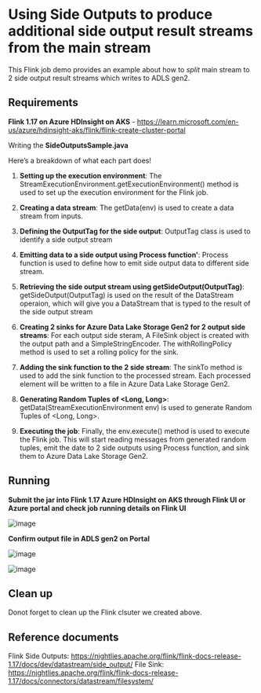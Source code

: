 # Using Side Outputs to produce additional side output result streams from the main stream

This Flink job demo provides an example about how to *split* main stream to 2 side output result streams which writes to ADLS gen2.

## Requirements

**Flink 1.17 on Azure HDInsight on AKS** - https://learn.microsoft.com/en-us/azure/hdinsight-aks/flink/flink-create-cluster-portal

Writing the **SideOutputsSample.java**

Here’s a breakdown of what each part does!

1. **Setting up the execution environment**: The StreamExecutionEnvironment.getExecutionEnvironment() method is used to set up the execution environment for the Flink job.

2. **Creating a data stream**: The getData(env) is used to create a data stream from inputs.

3. **Defining the OutputTag for the side output**: OutputTag class is used to identify a side output stream

4. **Emitting data to a side output using Process function'**: Process function is used to define how to emit side output data to different side stream.

5. **Retrieving the side output stream using getSideOutput(OutputTag)**: getSideOutput(OutputTag) is used on the result of the DataStream operaion, which will give you a DataStream that is typed to the result of the side output stream
 
6. **Creating 2 sinks for Azure Data Lake Storage Gen2 for 2 output side streams**: For each output side steram, A FileSink object is created with the output path and a SimpleStringEncoder. The withRollingPolicy method is used to set a rolling policy for the sink.

7. **Adding the sink function to the 2 side stream**: The sinkTo  method is used to add the sink function to the processed stream. Each processed element will be written to a file in Azure Data Lake Storage Gen2.

8. **Generating Random Tuples of <Long, Long>**: getData(StreamExecutionEnvironment env) is used to generate Random Tuples of <Long, Long>.

9. **Executing the job**: Finally, the env.execute() method is used to execute the Flink job. This will start reading messages from generated random tuples, emit the date to 2 side outputs using Process function, and sink them to Azure Data Lake Storage Gen2.

## Running

**Submit the jar into Flink 1.17 Azure HDInsight  on AKS through Flink UI or Azure portal and check job running details on Flink UI**

![image](https://github.com/Guodong-Wang-prog/hdinsight-aks/assets/60081730/bad5d355-d495-48dd-ba01-9a4778fd9059)

**Confirm output file in ADLS gen2 on Portal**

![image](https://github.com/Guodong-Wang-prog/hdinsight-aks/assets/60081730/fec5452f-c514-4d89-b761-e8ec146e286f)

![image](https://github.com/Guodong-Wang-prog/hdinsight-aks/assets/60081730/28754f18-1210-4148-8dbb-184010a2f6d8)


## Clean up
Donot forget to clean up the Flink clsuter we created above.

## Reference documents
Flink Side Outputs: https://nightlies.apache.org/flink/flink-docs-release-1.17/docs/dev/datastream/side_output/
File Sink: https://nightlies.apache.org/flink/flink-docs-release-1.17/docs/connectors/datastream/filesystem/


